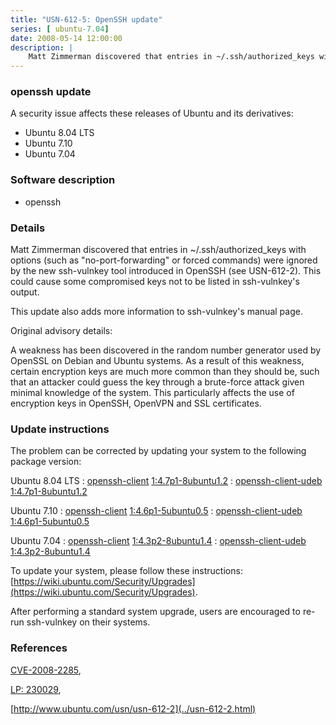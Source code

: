 ```yaml
---
title: "USN-612-5: OpenSSH update"
series: [ ubuntu-7.04]
date: 2008-05-14 12:00:00
description: |
    Matt Zimmerman discovered that entries in ~/.ssh/authorized_keys with options (such as &quot;no-port-forwarding&quot; or forced commands) were ignored by the new ssh-vulnkey tool introduced in OpenSSH (see USN-612-2). This could cause some compromised keys not to be listed in ssh-vulnkey&#39;s output.
--- 
```

 
 


### openssh update

A security issue affects these releases of Ubuntu and its derivatives:

* Ubuntu 8.04 LTS
* Ubuntu 7.10
* Ubuntu 7.04

### Software description

* openssh 

### Details

Matt Zimmerman discovered that entries in ~/.ssh/authorized_keys with options (such as &quot;no-port-forwarding&quot; or forced commands) were ignored by the new ssh-vulnkey tool introduced in OpenSSH (see USN-612-2). This could cause some compromised keys not to be listed in ssh-vulnkey&#39;s output.

This update also adds more information to ssh-vulnkey&#39;s manual page.

Original advisory details:

 A weakness has been discovered in the random number generator used by OpenSSL on Debian and Ubuntu systems. As a result of this weakness, certain encryption keys are much more common than they should be, such that an attacker could guess the key through a brute-force attack given minimal knowledge of the system. This particularly affects the use of encryption keys in OpenSSH, OpenVPN and SSL certificates. 

### Update instructions

The problem can be corrected by updating your system to the following package version:

Ubuntu 8.04 LTS
 : [openssh-client](https://launchpad.net/ubuntu/+source/openssh) <span> [1:4.7p1-8ubuntu1.2](https://launchpad.net/ubuntu/+source/openssh/1:4.7p1-8ubuntu1.2) </span> 
 : [openssh-client-udeb](https://launchpad.net/ubuntu/+source/openssh) <span> [1:4.7p1-8ubuntu1.2](https://launchpad.net/ubuntu/+source/openssh/1:4.7p1-8ubuntu1.2) </span> 

Ubuntu 7.10
 : [openssh-client](https://launchpad.net/ubuntu/+source/openssh) <span> [1:4.6p1-5ubuntu0.5](https://launchpad.net/ubuntu/+source/openssh/1:4.6p1-5ubuntu0.5) </span> 
 : [openssh-client-udeb](https://launchpad.net/ubuntu/+source/openssh) <span> [1:4.6p1-5ubuntu0.5](https://launchpad.net/ubuntu/+source/openssh/1:4.6p1-5ubuntu0.5) </span> 

Ubuntu 7.04
 : [openssh-client](https://launchpad.net/ubuntu/+source/openssh) <span> [1:4.3p2-8ubuntu1.4](https://launchpad.net/ubuntu/+source/openssh/1:4.3p2-8ubuntu1.4) </span> 
 : [openssh-client-udeb](https://launchpad.net/ubuntu/+source/openssh) <span> [1:4.3p2-8ubuntu1.4](https://launchpad.net/ubuntu/+source/openssh/1:4.3p2-8ubuntu1.4) </span> 

To update your system, please follow these instructions: [https://wiki.ubuntu.com/Security/Upgrades](https://wiki.ubuntu.com/Security/Upgrades).

After performing a standard system upgrade, users are encouraged to re-run ssh-vulnkey on their systems. 

### References

 
 [CVE-2008-2285](http://people.ubuntu.com/~ubuntu-security/cve/CVE-2008-2285), 

 [LP: 230029](https://launchpad.net/bugs/230029), 

 [http://www.ubuntu.com/usn/usn-612-2](../usn-612-2.html)
 

